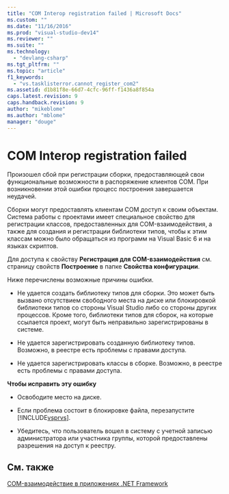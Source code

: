 ```yaml
---
title: "COM Interop registration failed | Microsoft Docs"
ms.custom: ""
ms.date: "11/16/2016"
ms.prod: "visual-studio-dev14"
ms.reviewer: ""
ms.suite: ""
ms.technology: 
  - "devlang-csharp"
ms.tgt_pltfrm: ""
ms.topic: "article"
f1_keywords: 
  - "vs.tasklisterror.cannot_register_com2"
ms.assetid: d1b81f8e-66d7-4cfc-96ff-f1436a8f854a
caps.latest.revision: 9
caps.handback.revision: 9
author: "mikeblome"
ms.author: "mblome"
manager: "douge"
---
```

# COM Interop registration failed
Произошел сбой при регистрации сборки, предоставляющей свои функциональные возможности в распоряжение клиентов COM.  При возникновении этой ошибки процесс построения завершается неудачей.  
  
 Сборки могут предоставлять клиентам COM доступ к своим объектам.  Система работы с проектами имеет специальное свойство для регистрации классов, предоставленных для COM\-взаимодействия, а также для создания и регистрации библиотеки типов, чтобы к этим классам можно было обращаться из программ на Visual Basic 6 и на языках скриптов.  
  
 Для доступа к свойству **Регистрация для COM\-взаимодействия** см. страницу свойств **Построение** в папке **Свойства конфигурации**.  
  
 Ниже перечислены возможные причины ошибки.  
  
-   Не удается создать библиотеку типов для сборки.  Это может быть вызвано отсутствием свободного места на диске или блокировкой библиотеки типов со стороны Visual Studio либо со стороны других процессов.  Кроме того, библиотеки типов для сборок, на которые ссылается проект, могут быть неправильно зарегистрированы в системе.  
  
-   Не удается зарегистрировать созданную библиотеку типов.  Возможно, в реестре есть проблемы с правами доступа.  
  
-   Не удается зарегистрировать классы в сборке.  Возможно, в реестре есть проблемы с правами доступа.  
  
 **Чтобы исправить эту ошибку**  
  
-   Освободите место на диске.  
  
-   Если проблема состоит в блокировке файла, перезапустите [!INCLUDE[vsprvs](../code-quality/includes/vsprvs_md.md)].  
  
-   Убедитесь, что пользователь вошел в систему с учетной записью администратора или участника группы, которой предоставлены разрешения на доступ к реестру.  
  
## См. также  
 [COM\-взаимодействие в приложениях .NET Framework](/dotnet/visual-basic/programming-guide/com-interop/com-interoperability-in-net-framework-applications)